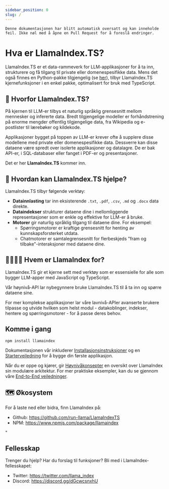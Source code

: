 ```yaml
---
sidebar_position: 0
slug: /
---
```


`Denne dokumentasjonen har blitt automatisk oversatt og kan inneholde feil. Ikke nøl med å åpne en Pull Request for å foreslå endringer.`

# Hva er LlamaIndex.TS?

LlamaIndex.TS er et data-rammeverk for LLM-applikasjoner for å ta inn, strukturere og få tilgang til private eller domenespesifikke data. Mens det også finnes en Python-pakke tilgjengelig (se [her](https://docs.llamaindex.ai/en/stable/)), tilbyr LlamaIndex.TS kjernefunksjoner i en enkel pakke, optimalisert for bruk med TypeScript.

## 🚀 Hvorfor LlamaIndex.TS?

På kjernen til LLM-er tilbys et naturlig språklig grensesnitt mellom mennesker og infererte data. Bredt tilgjengelige modeller er forhåndstrening på enorme mengder offentlig tilgjengelige data, fra Wikipedia og e-postlister til lærebøker og kildekode.

Applikasjoner bygget på toppen av LLM-er krever ofte å supplere disse modellene med private eller domenespesifikke data. Dessverre kan disse dataene være spredt over isolerte applikasjoner og datalagre. De er bak API-er, i SQL-databaser eller fanget i PDF-er og presentasjoner.

Det er her **LlamaIndex.TS** kommer inn.

## 🦙 Hvordan kan LlamaIndex.TS hjelpe?

LlamaIndex.TS tilbyr følgende verktøy:

- **Datainnlasting** tar inn eksisterende `.txt`, `.pdf`, `.csv`, `.md` og `.docx` data direkte.
- **Dataindekser** strukturer dataene dine i mellomliggende representasjoner som er enkle og effektive for LLM-er å bruke.
- **Motorer** gir naturlig språklig tilgang til dataene dine. For eksempel:
  - Spørringsmotorer er kraftige grensesnitt for henting av kunnskapsforsterket utdata.
  - Chatmotorer er samtalegrensesnitt for flerbeskjeds "fram og tilbake"-interaksjoner med dataene dine.

## 👨‍👩‍👧‍👦 Hvem er LlamaIndex for?

LlamaIndex.TS gir et kjerne sett med verktøy som er essensielle for alle som bygger LLM-apper med JavaScript og TypeScript.

Vår høynivå-API lar nybegynnere bruke LlamaIndex.TS til å ta inn og spørre dataene sine.

For mer komplekse applikasjoner lar våre lavnivå-APIer avanserte brukere tilpasse og utvide hvilken som helst modul - datakoblinger, indekser, hentere og spørringsmotorer - for å passe deres behov.

## Komme i gang

`npm install llamaindex`

Dokumentasjonen vår inkluderer [Installasjonsinstruksjoner](./installation.md) og en [Starterveiledning](./starter.md) for å bygge din første applikasjon.

Når du er oppe og kjører, gir [Høynivåkonsepter](./concepts.md) en oversikt over LlamaIndex sin modulære arkitektur. For mer praktiske eksempler, kan du se gjennom våre [End-to-End veiledninger](./end_to_end.md).

## 🗺️ Økosystem

For å laste ned eller bidra, finn LlamaIndex på:

- Github: https://github.com/run-llama/LlamaIndexTS
- NPM: https://www.npmjs.com/package/llamaindex

"

## Fellesskap

Trenger du hjelp? Har du forslag til funksjoner? Bli med i LlamaIndex-fellesskapet:

- Twitter: https://twitter.com/llama_index
- Discord: https://discord.gg/dGcwcsnxhU
